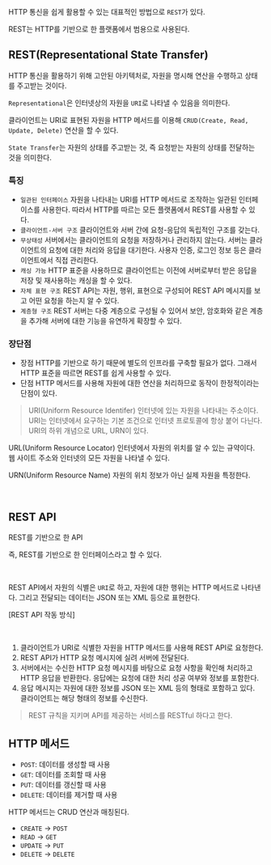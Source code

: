 HTTP 통신을 쉽게 활용할 수 있는 대표적인 방법으로 `REST`가 있다.

REST는 HTTP를 기반으로 한 플랫폼에서 범용으로 사용된다.

## REST(Representational State Transfer)

HTTP 통신을 활용하기 위해 고안된 아키텍처로, 자원을 명시해 연산을 수행하고 상태를 주고받는 것이다.

`Representational`은 인터넷상의 자원을 `URI`로 나타낼 수 있음을 의미한다.

클라이언트는 URI로 표현된 자원을 HTTP 메서드를 이용해 `CRUD(Create, Read, Update, Delete)` 연산을 할 수 있다.

`State Transfer`는 자원의 상태를 주고받는 것, 즉 요청받는 자원의 상태를 전달하는 것을 의미한다.

### 특징

- `일관된 인터페이스`
  자원을 나타내는 URI를 HTTP 메서드로 조작하는 일관된 인터페이스를 사용한다. 따라서 HTTP를 따르는 모든 플랫폼에서 REST를 사용할 수 있다.
- `클라이언트-서버 구조`
  클라이언트와 서버 간에 요청-응답의 독립적인 구조를 갖는다.
- `무상태성`
  서버에서는 클라이언트의 요청을 저장하거나 관리하지 않는다. 서버는 클라이언트의 요청에 대한 처리와 응답을 대기한다. 사용자 인증, 로그인 정보 등은 클라이언트에서 직접 관리한다.
- `캐싱 가능`
  HTTP 표준을 사용하므로 클라이언트는 이전에 서버로부터 받은 응답을 저장 및 재사용하는 캐싱을 할 수 있다.
- `자체 표현 구조`
  REST API는 자원, 행위, 표현으로 구성되어 REST API 메시지를 보고 어떤 요청을 하는지 알 수 있다.
- `계층형 구조`
  REST 서버는 다중 계층으로 구성될 수 있어서 보안, 암호화와 같은 계층을 추가해 서버에 대한 기능을 유연하게 확장할 수 있다.

### 장단점

- 장점
  HTTP를 기반으로 하기 때문에 별도의 인프라를 구축할 필요가 없다. 그래서 HTTP 표준을 따르면 REST를 쉽게 사용할 수 있다.
- 단점
  HTTP 메서드를 사용해 자원에 대한 연산을 처리하므로 동작이 한정적이라는 단점이 있다.

> URI(Uniform Resource Identifer)
> 인터넷에 있는 자원을 나타내는 주소이다. URI는 인터넷에서 요구하는 기본 조건으로 인터넷 프로토콜에 항상 붙어 다닌다. URI의 하위 개념으로 URL, URN이 있다.

URL(Uniform Resource Locator)
인터넷에서 자원의 위치를 알 수 있는 규약이다.
웹 사이트 주소와 인터넷의 모든 자원을 나타낼 수 있다.

URN(Uniform Resource Name)
자원의 위치 정보가 아닌 실제 자원을 특정한다.

>

<br />

## REST API

REST를 기반으로 한 API

즉, REST를 기반으로 한 인터페이스라고 할 수 있다.

<br/>

REST API에서 자원의 식별은 `URI`로 하고, 자원에 대한 행위는 HTTP 메서드로 나타낸다. 그리고 전달되는 데이터는 JSON 또는 XML 등으로 표현한다.

[REST API 작동 방식]

<br/>

1. 클라이언트가 URI로 식별한 자원을 HTTP 메서드를 사용해 REST API로 요청한다.
2. REST API가 HTTP 요청 메시지에 실려 서버에 전달된다.
3. 서버에서는 수신한 HTTP 요청 메시지를 바탕으로 요청 사항을 확인해 처리하고 HTTP 응답을 반환한다. 응답에는 요청에 대한 처리 성공 여부와 정보를 포함한다.
4. 응답 메시지는 자원에 대한 정보를 JSON 또는 XML 등의 형태로 포함하고 있다.
   클라이언트는 해당 형태의 정보를 수신한다.

> REST 규칙을 지키며 API를 제공하는 서비스를 RESTful 하다고 한다.

## HTTP 메서드

- `POST`: 데이터를 생성할 때 사용
- `GET`: 데이터를 조회할 때 사용
- `PUT`: 데이터를 갱신할 때 사용
- `DELETE`: 데이터를 제거할 때 사용

HTTP 메서드는 CRUD 연산과 매칭된다.

- `CREATE` -> `POST`
- `READ` -> `GET`
- `UPDATE` -> `PUT`
- `DELETE` -> `DELETE`
